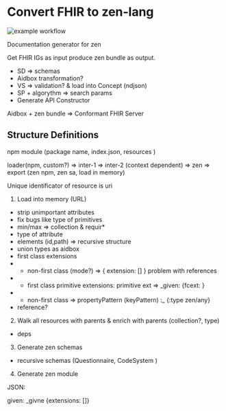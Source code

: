 # Convert FHIR to zen-lang

![example workflow](https://github.com/zen-lang/fhir/actions/workflows/main/badge.svg)


Documentation generator for zen


Get FHIR IGs as input produce zen bundle as output.

* SD => schemas
* Aidbox transformation?
* VS => validation? & load into Concept (ndjson)
* SP + algorythm => search params 
* Generate API Constructor


Aidbox + zen bundle => Conformant FHIR Server


## Structure Definitions


npm module (package name, index.json, resources )


loader(npm, custom?) => inter-1 => inter-2 (context dependent) => zen => export (zen npm, zen sa, load in memory)

Unique identificator of resource is uri

1. Load into memory (URL)
- strip unimportant attributes
- fix bugs like type of primitives
- min/max => collection & requir*
- type of attribute
- elements (id,path) =>  recursive structure
- union types as aidbox
- first class extensions
- * non-first class (mode?) => { extension: [] } problem with references
- * first class primitive extensions: primitive ext => _given: {fcext: }
- * non-first class => propertyPattern (keyPattern) :_ {:type zen/any}
- reference?

2. Walk all resources with parents & enrich with parents (collection?, type) 
- deps

3. Generate zen schemas 
- recursive schemas (Questionnaire, CodeSystem )


4. Generate zen module



JSON:

given:
_givne {extensions: []}






